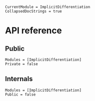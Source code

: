 ```@meta
CurrentModule = ImplicitDifferentiation
CollapsedDocStrings = true
```

# API reference

## Public

```@autodocs
Modules = [ImplicitDifferentiation]
Private = false
```

## Internals

```@autodocs
Modules = [ImplicitDifferentiation]
Public = false
```

